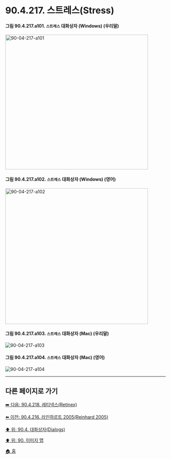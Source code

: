 # 90.4.217. 스트레스(Stress)

<a id="90-04-217-a101"></a>

#### 그림 90.4.217.a101. `스트레스` 대화상자 (Windows) (우리말)
<img width="448" height="423" alt="90-04-217-a101" src="https://github.com/user-attachments/assets/77be1b80-5bf3-4da6-8c3c-eaef4d7d96ab" />

<a id="90-04-217-a102"></a>

#### 그림 90.4.217.a102. `스트레스` 대화상자 (Windows) (영어)
<img width="448" height="426" alt="90-04-217-a102" src="https://github.com/user-attachments/assets/ed301d8d-be38-45bb-bb73-0f8dd272420b" />

<a id="90-04-217-a103"></a>

#### 그림 90.4.217.a103. `스트레스` 대화상자 (Mac) (우리말)
<img width="" height="" alt="90-04-217-a103" src="" />

<a id="90-04-217-a104"></a>

#### 그림 90.4.217.a104. `스트레스` 대화상자 (Mac) (영어)
<img width="" height="" alt="90-04-217-a104" src="" />

***

## 다른 페이지로 가기

[➡️ 다음: 90.4.218. 레티넥스(Retinex)](./90-04-0218-retinex.md)

[⬅️ 이전: 90.4.216. 라인하르트 2005(Reinhard 2005)](./90-04-0216-reinhard_2005.md)

[⬆️ 위: 90.4. 대화상자(Dialogs)](./90-04-0000-dialogs.md)

[⬆️ 위: 90. 이미지 맵](./90-00-image-map.md)

[🏠 홈](./00-home.md)